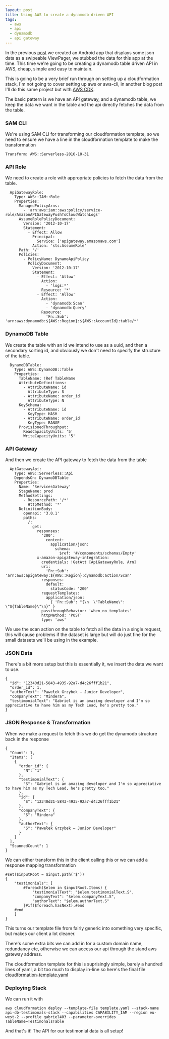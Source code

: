 ```yaml
---
layout: post
title: Using AWS to create a dynamodb driven API
tags:
  - aws
  - api
  - dynamodb
  - api gateway
---
```


In the previous [post](/android-viewpager2) we created an Android app that displays some json data as a swipeable ViewPager, we stubbed the data for this app at the time. This time we're going to be creating a dynamodb table driven API in AWS, cheap, simple and easy to maintain.

This is going to be a very brief run through on setting up a cloudformation stack, I'm not going to cover setting up aws or aws-cli, in another blog post I'll do this same project but with [AWS CDK](https://aws.amazon.com/cdk/).

The basic pattern is we have an API gateway, and a dynamodb table, we keep the data we want in the table and the api directly fetches the data from the table. 

### __SAM CLI__
We're using SAM CLI for transforming our cloudformation template, so we need to ensure we have a line in the cloudformation template to make the transformation
```
Transform: AWS::Serverless-2016-10-31
```

### __API Role__
We need to create a role with appropriate policies to fetch the data from the table.  
```
  ApiGatewayRole:
    Type: AWS::IAM::Role
    Properties:
      ManagedPolicyArns:
        - 'arn:aws:iam::aws:policy/service-role/AmazonAPIGatewayPushToCloudWatchLogs'
      AssumeRolePolicyDocument:
        Version: '2012-10-17'
        Statement:
          - Effect: Allow
            Principal:
              Service: ['apigateway.amazonaws.com']
            Action: 'sts:AssumeRole'
      Path: '/'
      Policies:
        - PolicyName: DynamoApiPolicy
          PolicyDocument:
            Version: '2012-10-17'
            Statement:
              - Effect: 'Allow'
                Action:
                  - 'logs:*'
                Resource: '*'
              - Effect: 'Allow'
                Action:
                  - 'dynamodb:Scan'
                  - 'dynamodb:Query'
                Resource:
                  'Fn::Sub': 'arn:aws:dynamodb:${AWS::Region}:${AWS::AccountId}:table/*'
```

### __DynamoDB Table__
We create the table with an id we intend to use as a uuid, and then a secondary sorting id, and obviously we don't need to specify the structure of the table.
```
  DynamoDBTable:
    Type: AWS::DynamoDB::Table
    Properties:
      TableName: !Ref TableName
      AttributeDefinitions:
        - AttributeName: id
          AttributeType: S
        - AttributeName: order_id
          AttributeType: N
      KeySchema:
        - AttributeName: id
          KeyType: HASH
        - AttributeName: order_id
          KeyType: RANGE
      ProvisionedThroughput:
        ReadCapacityUnits: '5'
        WriteCapacityUnits: '5'
```

### __API Gateway__
And then we create the API gateway to fetch the data from the table
```
  ApiGatewayApi:
    Type: AWS::Serverless::Api
    DependsOn: DynamoDBTable
    Properties:
      Name: 'ServicesGateway'
      StageName: prod
      MethodSettings:
        - ResourcePath: '/*'
          HttpMethod: '*'
      DefinitionBody:
        openapi: '3.0.1'
        paths:
          /:
            get:
              responses:
                '200':
                  content:
                    application/json:
                      schema:
                        $ref: '#/components/schemas/Empty'
              x-amazon-apigateway-integration:
                credentials: !GetAtt [ApiGatewayRole, Arn]
                uri:
                  'Fn::Sub': 'arn:aws:apigateway:${AWS::Region}:dynamodb:action/Scan'
                responses:
                  default:
                    statusCode: '200'
                requestTemplates:
                  application/json:
                    { 'Fn::Sub': "{\n  \"TableName\": \"${TableName}\"\n}" }
                passthroughBehavior: 'when_no_templates'
                httpMethod: 'POST'
                type: 'aws'
```

We use the scan action on the table to fetch all the data in a single request, this will cause problems if the dataset is large but will do just fine for the small datasets we'll be using in the example. 

### __JSON Data__
There's a bit more setup but this is essentially it, we insert the data we want to use.
```
{
  "id": "12340d21-5843-4935-92a7-d4c26fff1b21",
  "order_id": 1,
  "authorText": "Pawełek Grzybek — Junior Developer",
  "companyText": "Mindera",
  "testimonialText": "Gabriel is an amazing developer and I'm so appreciative to have him as my Tech Lead, he's pretty too."
}
```

### __JSON Response & Transformation__
When we make a request to fetch this we do get the dynamodb structure back in the response
```
{
  "Count": 1,
  "Items": [
    {
      "order_id": {
        "N": "1"
      },
      "testimonialText": {
        "S": "Gabriel is an amazing developer and I'm so appreciative to have him as my Tech Lead, he's pretty too."
      },
      "id": {
        "S": "12340d21-5843-4935-92a7-d4c26fff1b21"
      },
      "companyText": {
        "S": "Mindera"
      },
      "authorText": {
        "S": "Pawełek Grzybek — Junior Developer"
      }
    }
  ],
  "ScannedCount": 1
}
```
We can either transform this in the client calling this or we can add a response mapping transformation
```
#set($inputRoot = $input.path('$'))
{
    "testimonials": [
        #foreach($elem in $inputRoot.Items) {
            "testimonialText": "$elem.testimonialText.S",
            "companyText": "$elem.companyText.S",
            "authorText": "$elem.authorText.S"
        }#if($foreach.hasNext),#end
	#end
    ]
}
```
This turns our template file from fairly generic into something very specific, but makes our client a lot cleaner.

There's some extra bits we can add in for a custom domain name, redundancy etc, otherwise we can access our api through the stand aws gateway address.

The cloudformation template for this is suprisingly simple, barely a hundred lines of yaml, a bit too much to display in-line so here's the final file [cloudformation-template.yaml](/assets/aws-api-dynamodb-template.yaml)

### __Deploying Stack__
We can run it with
```
aws cloudformation deploy --template-file template.yaml --stack-name api-db-testimonals-stack --capabilities CAPABILITY_IAM --region eu-west-2 --profile gabriel403 --parameter-overrides TableName=TestimonalsTable
```

And that's it! The API for our testimonial data is all setup!